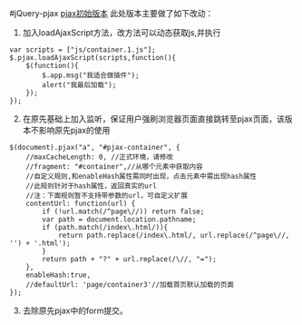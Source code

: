 #jQuery-pjax
[pjax初始版本](https://github.com/defunkt/jquery-pjax)
此处版本主要做了如下改动：
1. 加入loadAjaxScript方法，改方法可以动态获取js,并执行
```
var scripts = ["js/container.1.js"];
$.pjax.loadAjaxScript(scripts,function(){
	$(function(){
		$.app.msg("我适合做插件");
		alert("我最后加载");
	});
});
```
2. 在原先基础上加入监听，保证用户强刷浏览器页面直接跳转至pjax页面，该版本不影响原先pjax的使用
```
$(document).pjax("a", "#pjax-container", {
	//maxCacheLength: 0, //正式环境，请修改
	//fragment: "#container",//从哪个元素中获取内容
	//自定义规则,和enableHash属性需同时出现，点击元素中需出现hash属性
	//此规则针对于hash属性，返回真实的url
	//注：下面规则暂不支持带参数的url，可自定义扩展
	contentUrl: function(url) {
		if (!url.match(/^page\//)) return false;
		var path = document.location.pathname;
		if (path.match(/index\.html/)){
			return path.replace(/index\.html/, url.replace(/^page\//, '') + '.html');
		}
		return path + "?" + url.replace(/\//, "=");
	},
	enableHash:true,
	//defaultUrl: 'page/container3'//加载首页默认加载的页面
});
```
3. 去除原先pjax中的form提交。